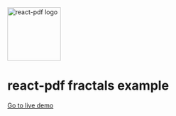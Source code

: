 <img src="https://github.com/react-pdf/site/blob/master/src/static/images/logo.png" alt="react-pdf logo" width="120px" />

# react-pdf fractals example

[Go to live demo](http://react-pdf.diegomura.com/repl?example=fractals)
